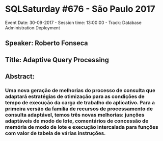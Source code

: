 # SQLSaturday #676 - São Paulo 2017
Event Date: 30-09-2017 - Session time: 13:00:00 - Track: Database Administration  Deployment
## Speaker: Roberto Fonseca
## Title: Adaptive Query Processing
## Abstract:
### Uma nova geração de melhorias do processo de consulta que adaptará estratégias de otimização para as condições de tempo de execução da carga de trabalho do aplicativo. Para a primeira versão da família de recursos de processamento de consulta adaptável, temos três novas melhorias: junções adaptáveis de modo de lote, comentários de concessão de memória de modo de lote e execução intercalada para funções com valor de tabela de várias instruções.
